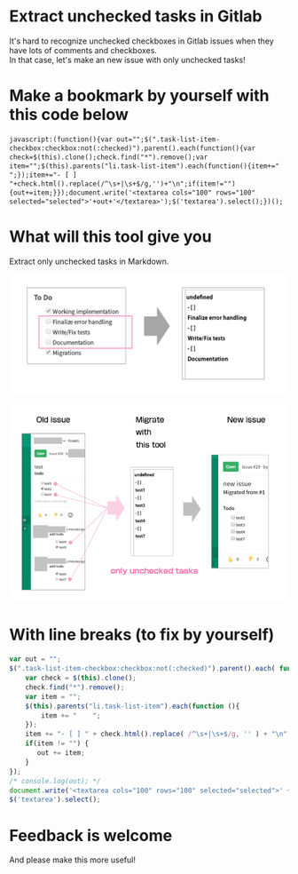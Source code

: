 
# Extract unchecked tasks in Gitlab

It's hard to recognize unchecked checkboxes in Gitlab issues when they have lots of comments and checkboxes.  
In that case, let's make an new issue with only unchecked tasks!


# Make a bookmark by yourself with this code below

```
javascript:(function(){var out="";$(".task-list-item-checkbox:checkbox:not(:checked)").parent().each(function(){var check=$(this).clone();check.find("*").remove();var item="";$(this).parents("li.task-list-item").each(function(){item+="    ";});item+="- [ ] "+check.html().replace(/^\s+|\s+$/g,'')+"\n";if(item!=""){out+=item;}});document.write('<textarea cols="100" rows="100" selected="selected">'+out+'</textarea>');$('textarea').select();})();
```

# What will this tool give you
Extract only unchecked tasks in Markdown.

![](https://raw.githubusercontent.com/kujiy/extract-unchecked-gitlab-tasks/master/0318-05.png)


![](https://raw.githubusercontent.com/kujiy/extract-unchecked-gitlab-tasks/master/0318-08.png)




# With line breaks (to fix by yourself)
```js
var out = "";
$(".task-list-item-checkbox:checkbox:not(:checked)").parent().each( function() {
    var check = $(this).clone();
    check.find("*").remove();
    var item = "";
    $(this).parents("li.task-list-item").each(function (){
        item += "    ";
    });
    item += "- [ ] " + check.html().replace( /^\s+|\s+$/g, '' ) + "\n";
    if(item != "") {
       out += item;
    }
});
/* console.log(out); */
document.write('<textarea cols="100" rows="100" selected="selected">' + out + '</textarea>');
$('textarea').select();
```


# Feedback is welcome
And please make this more useful!

